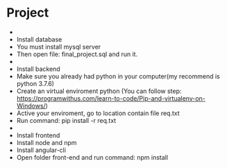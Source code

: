 # Project
-
- Install database 
- You must install mysql server 
- Then open file: final_project.sql and run it.
-
- Install backend 
- Make sure you already had python in your computer(my recommend is python 3.7.6)
- Create an virtual enviroment python (You can follow step: https://programwithus.com/learn-to-code/Pip-and-virtualenv-on-Windows/)
- Active your enviroment, go to location contain file req.txt
- Run command: pip install -r req.txt 
-
- Install frontend 
- Install node and npm
- Install angular-cli
- Open folder front-end and run command: npm install